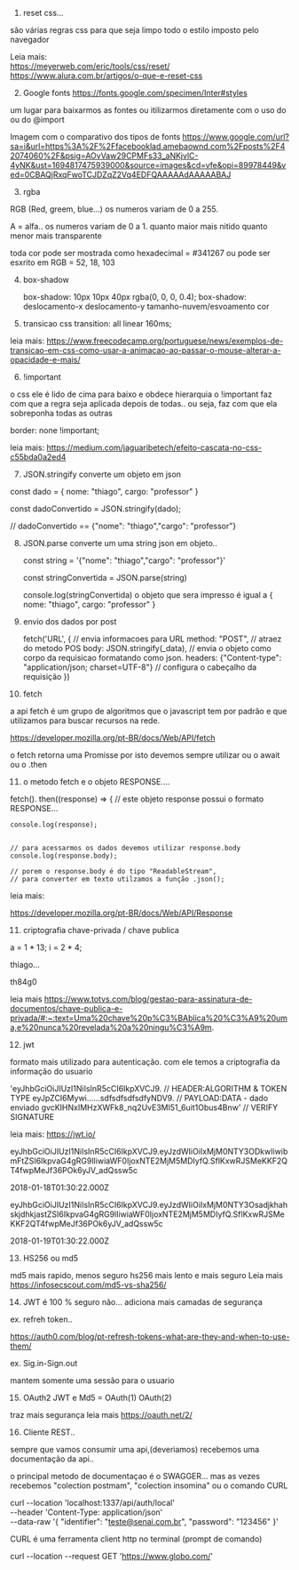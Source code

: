 


1. reset css... 

são várias regras css para que seja limpo todo o estilo imposto pelo navegador

Leia mais:  
https://meyerweb.com/eric/tools/css/reset/ 
https://www.alura.com.br/artigos/o-que-e-reset-css





2. Google fonts 
 https://fonts.google.com/specimen/Inter#styles

 um lugar para baixarmos as fontes ou itilizarmos diretamente com o uso do <link> ou do @import

 Imagem com o comparativo dos tipos de fonts
https://www.google.com/url?sa=i&url=https%3A%2F%2Ffacebooklad.amebaownd.com%2Fposts%2F42074060%2F&psig=AOvVaw29CPMFs33_aNKjvlC-4yNK&ust=1694817475939000&source=images&cd=vfe&opi=89978449&ved=0CBAQjRxqFwoTCJDZqZ2Vq4EDFQAAAAAdAAAAABAJ




3. rgba


RGB (Red, greem, blue...)
os numeros variam de 0 a 255.

A = alfa.. 
os numeros variam de 0 a 1. 
quanto maior mais nitido
quanto menor mais transparente

toda cor pode ser mostrada como hexadecimal = #341267
ou pode ser esxrito em RGB = 52, 18, 103


4. box-shadow

    box-shadow:  10px 10px 40px rgba(0, 0, 0, 0.4);
    box-shadow:   deslocamento-x  deslocamento-y  tamanho-nuvem/esvoamento cor




5. transicao css
 transition: all linear 160ms;

leia mais: https://www.freecodecamp.org/portuguese/news/exemplos-de-transicao-em-css-como-usar-a-animacao-ao-passar-o-mouse-alterar-a-opacidade-e-mais/




6. !important


o css ele é lido de cima para baixo e obdece hierarquia
o !important faz com que a regra seja aplicada depois de todas.. 
ou seja, faz com que ela sobreponha todas as outras

  border: none !important;


leia mais: https://medium.com/jaguaribetech/efeito-cascata-no-css-c55bda0a2ed4




7. JSON.stringify
 converte um objeto em json

 const dado = {
    nome: "thiago",
    cargo: "professor"
 }


const dadoConvertido = JSON.stringify(dado);

// dadoConvertido == {"nome": "thiago","cargo": "professor"}


8. JSON.parse 
   converte um uma string json em objeto.. 

    const string =  '{"nome": "thiago","cargo": "professor"}'

    const stringConvertida = JSON.parse(string)

    console.log(stringConvertida)
    o objeto que sera impresso é igual a 
    {
        nome: "thiago",
        cargo: "professor"
    }





9. envio dos dados por post
   
    fetch('URL', {   // envia informacoes para URL
        method: "POST", // atraez do metodo POS
        body: JSON.stringify(_data), // envia o objeto como corpo da requisicao formatando como json.
        headers: {"Content-type": "application/json; charset=UTF-8"} // configura o cabeçalho da requisição
    })



10. fetch 

a api fetch é um grupo de algoritmos que o javascript tem por padrão 
e que utilizamos para buscar recursos na rede.

https://developer.mozilla.org/pt-BR/docs/Web/API/fetch

o fetch retorna uma Promisse<Response> por isto devemos sempre utilizar ou o await ou o .then



11. o metodo fetch e o objeto RESPONSE.... 

 fetch().
 then((response) => {
    // este objeto response possui o formato RESPONSE...
    
    console.log(response); 
    
    
    // para acessarmos os dados devemos utilizar response.body
    console.log(response.body);

    // porem o response.body é do tipo "ReadableStream", 
    // para converter em texto utilzamos a função .json();



leia mais: 

https://developer.mozilla.org/pt-BR/docs/Web/API/Response



11. criptografia chave-privada / chave publica

a = 1 * 13;
i = 2 * 4;

thiago...

th84g0

 leia mais 
 https://www.totvs.com/blog/gestao-para-assinatura-de-documentos/chave-publica-e-privada/#:~:text=Uma%20chave%20p%C3%BAblica%20%C3%A9%20uma,e%20nunca%20revelada%20a%20ningu%C3%A9m.


12. jwt

formato mais utilizado para autenticação. 
com ele temos a criptografia da informação do usuario 


'eyJhbGciOiJIUzI1NiIsInR5cCI6IkpXVCJ9.   // HEADER:ALGORITHM & TOKEN TYPE
 eyJpZCI6Mywi......sdfsdfsdfsdfyNDV9. // PAYLOAD:DATA - dado enviado
 gvcKIHNxIMHzXWFk8_nq2UvE3Ml51_6uit1Obus4Bnw' // VERIFY SIGNATURE


leia mais: https://jwt.io/




eyJhbGciOiJIUzI1NiIsInR5cCI6IkpXVCJ9.eyJzdWIiOiIxMjM0NTY3ODkwIiwibmFtZSI6IkpvaG4gRG9lIiwiaWF0IjoxNTE2MjM5MDIyfQ.SflKxwRJSMeKKF2QT4fwpMeJf36POk6yJV_adQssw5c

2018-01-18T01:30:22.000Z





eyJhbGciOiJIUzI1NiIsInR5cCI6IkpXVCJ9.eyJzdWIiOiIxMjM0NTY3OsadjkhahskjdhkjastZSI6IkpvaG4gRG9lIiwiaWF0IjoxNTE2MjM5MDIyfQ.SflKxwRJSMeKKF2QT4fwpMeJf36POk6yJV_adQssw5c

2018-01-19T01:30:22.000Z





13. HS256 ou md5

md5 mais rapido, menos seguro
hs256 mais lento e mais seguro
Leia mais 
https://infosecscout.com/md5-vs-sha256/



14. JWT  é 100 % seguro
não... 
adiciona mais camadas de segurança

ex. refreh token.. 

https://auth0.com/blog/pt-refresh-tokens-what-are-they-and-when-to-use-them/


ex. Sig.in-Sign.out

mantem somente uma sessão para o usuario


15. OAuth2
JWT e Md5 = OAuth(1)
OAuth(2)


traz mais segurança 
leia mais https://oauth.net/2/



16. Cliente REST..


sempre que vamos consumir uma api,(deveriamos) recebemos uma documentação da api..

o principal metodo de documentaçao é o SWAGGER... 
mas as vezes recebemos "colection postmam", "colection insomina"
ou o comando CURL




curl --location 'localhost:1337/api/auth/local' \
--header 'Content-Type: application/json' \
--data-raw '{
  "identifier":  "teste@senai.com.br",
  "password": "123456"
}'


CURL é uma ferramenta client http no terminal (prompt de comando)


curl --location --request GET 'https://www.globo.com/'